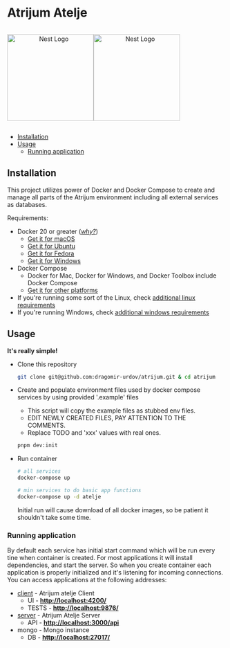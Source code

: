 # Atrijum Atelje

  <div align="center" style="display: flex">
    <p>
      <a href="http://angular.io/" target="blank">
        <img src="https://angular.io/assets/images/logos/angular/angular.svg" width="200" alt="Nest Logo" />
      </a>
    </p>
    <p>
      <a href="http://nestjs.com/" target="blank"><img src="https://nestjs.com/img/logo-small.svg" width="200" alt="Nest Logo" /></a>
    </p>
  </div>

- [Installation](#installation)
- [Usage](#usage)
  - [Running application](#running-application)

## Installation

This project utilizes power of Docker and Docker Compose to create and manage all parts of the Atrijum environment including all external services as databases.

Requirements:

- Docker 20 or greater (_[why?](https://www.docker.com/why-docker/)_)
  - [Get it for macOS](https://docs.docker.com/docker-for-mac/install/)
  - [Get it for Ubuntu](https://docs.docker.com/engine/installation/linux/ubuntu/)
  - [Get it for Fedora](https://docs.docker.com/engine/installation/linux/fedora/)
  - [Get it for Windows](https://docs.docker.com/docker-for-windows/install/)
- Docker Compose
  - Docker for Mac, Docker for Windows, and Docker Toolbox include Docker Compose
  - [Get it for other platforms](https://github.com/docker/compose/releases)
- If you're running some sort of the Linux, check [additional linux requirements](#additional-linux-requirements)
- If you're running Windows, check [additional windows requirements](#additional-windows-requirements)

## Usage

**It's really simple!**

- Clone this repository

  ```sh
  git clone git@github.com:dragomir-urdov/atrijum.git & cd atrijum
  ```

- Create and populate environment files used by docker compose services by using provided '.example' files

  - This script will copy the example files as stubbed env files.
  - EDIT NEWLY CREATED FILES, PAY ATTENTION TO THE COMMENTS.
  - Replace TODO and 'xxx' values with real ones.

  ```sh
  pnpm dev:init
  ```

- Run container

  ```sh
  # all services
  docker-compose up
  ```

  ```sh
  # min services to do basic app functions
  docker-compose up -d atelje
  ```

  Initial run will cause download of all docker images, so be patient it shouldn't take some time.

### Running application

By default each service has initial start command which will be run every tine when container is created. For most applications it will install dependencies, and start the server. So when you create container each application is properly initialized and it's listening for incoming connections. You can access applications at the following addresses:

- [client](https://github.com/dragomir-urdov/atrijum/tree/main/services/atelje/atelje-client) - Atrijum atelje Client
  - UI - **[http://localhost:4200/](http://localhost:4200/)**
  - TESTS - **[http://localhost:9876/](http://localhost:9876/)**
- [server](https://github.com/dragomir-urdov/atrijum/tree/main/services/atelje/atelje-server) - Atrijum Atelje Server
  - API - **[http://localhost:3000/api](http://localhost:3000/api)**
- mongo - Mongo instance
  - DB - **[http://localhost:27017/](http://localhost:27017/)**
